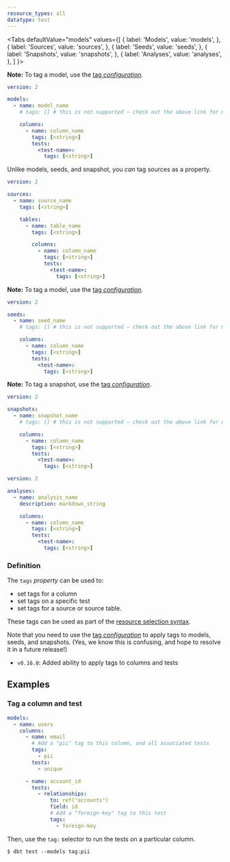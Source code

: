 ```yaml
---
resource_types: all
datatype: test
---
```



<Tabs
  defaultValue="models"
  values={[
    { label: 'Models', value: 'models', },
    { label: 'Sources', value: 'sources', },
    { label: 'Seeds', value: 'seeds', },
    { label: 'Snapshots', value: 'snapshots', },
    { label: 'Analyses', value: 'analyses', },
  ]
}>
<TabItem value="models">

**Note:** To tag a model, use the [tag _configuration_](resource-configs/tags).

<File name='models/schema.yml'>

```yml
version: 2

models:
  - name: model_name
    # tags: [] # this is not supported — check out the above link for more info

    columns:
      - name: column_name
        tags: [<string>]
        tests:
          <test-name>:
            tags: [<string>]

```

</File>

</TabItem>

<TabItem value="sources">

Unlike models, seeds, and snapshot, you _can_ tag sources as a property.

<File name='models/schema.yml'>

```yml
version: 2

sources:
  - name: source_name
    tags: [<string>]

    tables:
      - name: table_name
        tags: [<string>]

        columns:
          - name: column_name
            tags: [<string>]
            tests:
              <test-name>:
                tags: [<string>]

```

</File>

</TabItem>

<TabItem value="seeds">

**Note:** To tag a model, use the [tag _configuration_](resource-configs/tags).

<File name='data/schema.yml'>

```yml
version: 2

seeds:
  - name: seed_name
    # tags: [] # this is not supported — check out the above link for more info

    columns:
      - name: column_name
        tags: [<string>]
        tests:
          <test-name>:
            tags: [<string>]

```

</File>

</TabItem>

<TabItem value="snapshots">

**Note:** To tag a snapshot, use the [tag _configuration_](resource-configs/tags).

<File name='snapshots/schema.yml'>

```yml
version: 2

snapshots:
  - name: snapshot_name
    # tags: [] # this is not supported — check out the above link for more info

    columns:
      - name: column_name
        tags: [<string>]
        tests:
          <test-name>:
            tags: [<string>]

```

</File>

</TabItem>

<TabItem value="analyses">

<File name='analysis/schema.yml'>

```yml
version: 2

analyses:
  - name: analysis_name
    description: markdown_string

    columns:
      - name: column_name
        tags: [<string>]
        tests:
          <test-name>:
            tags: [<string>]

```

</File>

</TabItem>

</Tabs>


### Definition

The `tags` _property_ can be used to:
- set tags for a column
- set tags on a specific test
- set tags for a source or source table.

These tags can be used as part of the [resource selection syntax](model-selection-syntax).

Note that you need to use the [tag _configuration_](resource-configs/tags) to apply tags to models, seeds, and snapshots. (Yes, we know this is confusing, and hope to resolve it in a future release!)

<Changelog>

- `v0.16.0`: Added ability to apply tags to columns and tests

</Changelog>


## Examples
### Tag a column and test

```yml
models:
  - name: users
    columns:
      - name: email
        # Add a "pii" tag to this column, and all associated tests
        tags:
          - pii
        tests:
          - unique

      - name: account_id
        tests:
          - relationships:
              to: ref("accounts")
              field: id
              # Add a "foreign-key" tag to this test
              tags:
                - foreign-key
```

Then, use the `tag:` selector to run the tests on a particular column.

```
$ dbt test --models tag:pii
```
